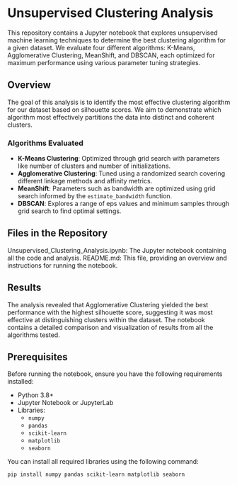 # Unsupervised Clustering Analysis

This repository contains a Jupyter notebook that explores unsupervised machine learning techniques to determine the best clustering algorithm for a given dataset. We evaluate four different algorithms: K-Means, Agglomerative Clustering, MeanShift, and DBSCAN, each optimized for maximum performance using various parameter tuning strategies.

## Overview

The goal of this analysis is to identify the most effective clustering algorithm for our dataset based on silhouette scores. We aim to demonstrate which algorithm most effectively partitions the data into distinct and coherent clusters.

### Algorithms Evaluated

- **K-Means Clustering**: Optimized through grid search with parameters like number of clusters and number of initializations.
- **Agglomerative Clustering**: Tuned using a randomized search covering different linkage methods and affinity metrics.
- **MeanShift**: Parameters such as bandwidth are optimized using grid search informed by the `estimate_bandwidth` function.
- **DBSCAN**: Explores a range of eps values and minimum samples through grid search to find optimal settings.

## Files in the Repository

Unsupervised_Clustering_Analysis.ipynb: The Jupyter notebook containing all the code and analysis.
README.md: This file, providing an overview and instructions for running the notebook.

## Results

The analysis revealed that Agglomerative Clustering yielded the best performance with the highest silhouette score, suggesting it was most effective at distinguishing clusters within the dataset. The notebook contains a detailed comparison and visualization of results from all the algorithms tested.

## Prerequisites

Before running the notebook, ensure you have the following requirements installed:

- Python 3.8+
- Jupyter Notebook or JupyterLab
- Libraries:
  - `numpy`
  - `pandas`
  - `scikit-learn`
  - `matplotlib`
  - `seaborn`

You can install all required libraries using the following command:

```bash
pip install numpy pandas scikit-learn matplotlib seaborn

